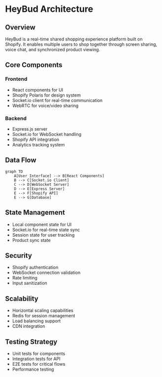 # HeyBud Architecture

## Overview
HeyBud is a real-time shared shopping experience platform built on Shopify. It enables multiple users to shop together through screen sharing, voice chat, and synchronized product viewing.

## Core Components

### Frontend
- React components for UI
- Shopify Polaris for design system
- Socket.io client for real-time communication
- WebRTC for voice/video sharing

### Backend
- Express.js server
- Socket.io for WebSocket handling
- Shopify API integration
- Analytics tracking system

## Data Flow

```mermaid
graph TD
    A[User Interface] --> B[React Components]
    B --> C[Socket.io Client]
    C --> D[WebSocket Server]
    D --> E[Express Server]
    E --> F[Shopify API]
    E --> G[Database]
```

## State Management
- Local component state for UI
- Socket.io for real-time state sync
- Session state for user tracking
- Product sync state

## Security
- Shopify authentication
- WebSocket connection validation
- Rate limiting
- Input sanitization

## Scalability
- Horizontal scaling capabilities
- Redis for session management
- Load balancing support
- CDN integration

## Testing Strategy
- Unit tests for components
- Integration tests for API
- E2E tests for critical flows
- Performance testing